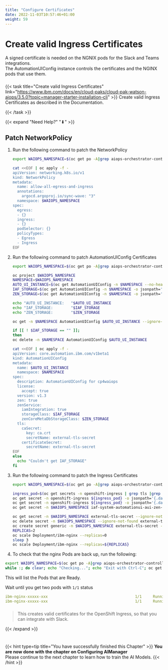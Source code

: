 ```yaml
---
title: "Configure Certificates"
date: 2022-11-03T10:57:46+01:00
weight: 59
---
```


# Create valid Ingress Certificates


A signed certificate is needed on the NGNIX pods for the Slack and Teams integrations.\
The AutomationUIConfig instance controls the certificates and the NGINX pods that use them.



###

{{< task title="Create valid Ingress Certificates" link="https://www.ibm.com/docs/en/cloud-paks/cloud-pak-watson-aiops/3.5.0?topic=manager-starter-installation-cli" >}}
Create valid Ingress Certificates as described in the Documentation.

{{< /task >}}


{{< expand "Need Help?" "⬇" >}}








## Patch NetworkPolicy

1. Run the following command to patch the NetworkPolicy

    ```bash
    export WAIOPS_NAMESPACE=$(oc get po -A|grep aiops-orchestrator-controller |awk '{print$1}')

    cat <<EOF | oc apply -f -
    apiVersion: networking.k8s.io/v1
    kind: NetworkPolicy
    metadata:
      name: allow-all-egress-and-ingress
      annotations:
        argocd.argoproj.io/sync-wave: "3"
      namespace: $WAIOPS_NAMESPACE
    spec:
      egress:
      - {}
      ingress:
      - {}
      podSelector: {}
      policyTypes:
      - Egress
      - Ingress
    EOF
    ```


1. Run the following command to patch AutomationUIConfig Certificates

    ```bash
    export WAIOPS_NAMESPACE=$(oc get po -A|grep aiops-orchestrator-controller |awk '{print$1}')

    oc project $WAIOPS_NAMESPACE
    NAMESPACE=$WAIOPS_NAMESPACE
    AUTO_UI_INSTANCE=$(oc get AutomationUIConfig -n $NAMESPACE --no-headers -o custom-columns=":metadata.name")
    IAF_STORAGE=$(oc get AutomationUIConfig -n $NAMESPACE -o jsonpath='{ .items[*].spec.zenService.storageClass }')
    ZEN_STORAGE=$(oc get AutomationUIConfig -n $NAMESPACE -o jsonpath='{ .items[*].spec.zenService.zenCoreMetaDbStorageClass }')

    echo "AUTO_UI_INSTANCE:   "$AUTO_UI_INSTANCE
    echo "IAF_STORAGE:        "$IAF_STORAGE
    echo "ZEN_STORAGE:        "$ZEN_STORAGE

    oc get -n $NAMESPACE AutomationUIConfig $AUTO_UI_INSTANCE --ignore-not-found -o yaml > /tmp/AutomationUIConfig-backup-$(date +%Y%m%d-%H%M).yaml
    
    if [[ ! $IAF_STORAGE == "" ]];
    then
    oc delete -n $NAMESPACE AutomationUIConfig $AUTO_UI_INSTANCE

    cat <<EOF | oc apply -f -
    apiVersion: core.automation.ibm.com/v1beta1
    kind: AutomationUIConfig
    metadata:
      name: $AUTO_UI_INSTANCE
      namespace: $NAMESPACE
    spec:
      description: AutomationUIConfig for cp4waiops
      license:
        accept: true
      version: v1.3
      zen: true
      zenService:
        iamIntegration: true
        storageClass: $IAF_STORAGE
        zenCoreMetaDbStorageClass: $ZEN_STORAGE
      tls:
        caSecret:
          key: ca.crt
          secretName: external-tls-secret
        certificateSecret:
          secretName: external-tls-secret
    EOF
    else
      echo "Couldn't get IAF_STORAGE"
    fi
    ```


1. Run the following command to patch the Ingress Certificates

    ```bash
    export WAIOPS_NAMESPACE=$(oc get po -A|grep aiops-orchestrator-controller |awk '{print$1}')

    ingress_pod=$(oc get secrets -n openshift-ingress | grep tls |grep -v router-token-| grep -v router-metrics-certs-default | awk '{print $1}')
    oc get secret -n openshift-ingress ${ingress_pod} -o jsonpath='{.data.tls\.crt}'  | base64 -d > /tmp/cert.crt
    oc get secret -n openshift-ingress ${ingress_pod} -o jsonpath='{.data.tls\.key}' | base64 -d > /tmp/cert.key
    oc get secret -n $WAIOPS_NAMESPACE iaf-system-automationui-aui-zen-ca -o jsonpath='{.data.ca\.crt}' | base64 -d > /tmp/ca.crt

    oc get secret -n $WAIOPS_NAMESPACE external-tls-secret --ignore-not-found -o yaml > /tmp/external-tls-secret-backup-$(date +%Y%m%d-%H%M).yaml
    oc delete secret -n $WAIOPS_NAMESPACE --ignore-not-found external-tls-secret
    oc create secret generic -n $WAIOPS_NAMESPACE external-tls-secret --from-file=ca.crt=/tmp/ca.crt --from-file=cert.crt=/tmp/cert.crt --from-file=cert.key=/tmp/cert.key --dry-run=client -o yaml | oc apply -f -
    REPLICAS=2
    oc scale Deployment/ibm-nginx --replicas=0
    sleep 3
    oc scale Deployment/ibm-nginx --replicas=${REPLICAS}

    ```


1. To check that the nginx Pods are back up, run the following:

```bash
export WAIOPS_NAMESPACE=$(oc get po -A|grep aiops-orchestrator-controller |awk '{print$1}')
while :; do clear; echo "Checking..."; echo "Exit with Ctrl-C"; oc get po -n $WAIOPS_NAMESPACE | grep nginx|grep -v ibm-nginx-tester|grep -v setup-nginx-job ; sleep 2; done
```

This will list the Pods that are Ready.

Wait until you get two pods with `1/1` status

```yaml
ibm-nginx-xxxxx-xxx                                       1/1     Running     0               4h9m
ibm-nginx-xxxxx-xxx                                       1/1     Running     0               4h9m
```

###

> This creates valid certificates for the OpenShift Ingress, so that you can integrate with Slack.


{{< /expand >}}

#
#

{{< hint type=tip title="You have successfully finished this Chapter" >}}
**You are now done with the chapter on Configuring AIManager**\
Please continue to the next chapter to learn how to train the AI Models.
{{< /hint >}}

